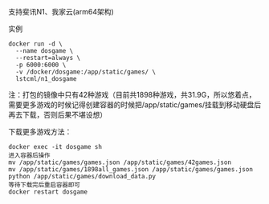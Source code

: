 支持斐讯N1、我家云(arm64架构)

实例

```
docker run -d \
  --name dosgame \
  --restart=always \
  -p 6000:6000 \
  -v /docker/dosgame:/app/static/games/ \
  lstcml/n1_dosgame
```

注：打包的镜像中只有42种游戏（目前共1898种游戏，共31.9G，所以悠着点，需要更多游戏的时候记得创建容器的时候把/app/static/games/挂载到移动硬盘后再去下载，否则后果不堪设想）

下载更多游戏方法：

```
docker exec -it dosgame sh
进入容器后操作
mv /app/static/games/games.json /app/static/games/42games.json
mv /app/static/games/1898all_games.json /app/static/games/games.json
python /app/static/games/download_data.py
等待下载完后重启容器即可
docker restart dosgame
```
